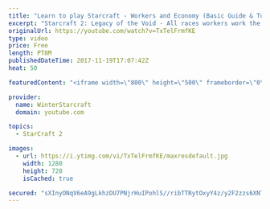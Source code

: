 ```yaml
---
title: "Learn to play Starcraft - Workers and Economy (Basic Guide & Tutorial)"
excerpt: "Starcraft 2: Legacy of the Void - All races workers work the same (mule notwithstanding!)  Wiki on mining: http://wiki.teamliquid.net/starcraft2/Mining_Minerals"
originalUrl: https://youtube.com/watch?v=TxTelFrmfKE
type: video
price: Free
length: PT8M
publishedDateTime: 2017-11-19T17:07:42Z
heat: 50

featuredContent: "<iframe width=\"800\" height=\"500\" frameborder=\"0\" src=\"https://www.youtube.com/embed/TxTelFrmfKE\" allow=\"accelerometer; autoplay; encrypted-media; gyroscope; picture-in-picture\" allowfullscreen></iframe>"

provider:
  name: WinterStarcraft
  domain: youtube.com

topics:
  - StarCraft 2

images:
  - url: https://i.ytimg.com/vi/TxTelFrmfKE/maxresdefault.jpg
    width: 1280
    height: 720
    isCached: true

secured: "sXInyONqV6eA9gLkhzDU7PNjrHuIPohlS//ribTTRytOxyY4z/y2F2zzs6XNTnqxJ5CV+rDOkjOgZ21xk3hV2c34YvQJaNjQ9aC6C7U4yO+uiGKOMCDNmQUCckMDP6SzbpCT+eKyHztZxjU/0exGK5HmIwMMaUvibkLS+9tSVxWrs3p6wb/TfcXfqjLAKUX5QBvEkCR65zDmre5b2HkiCKhLwElwiEkeEv8i66Ni9pQRxNdT3Q3bDSU95fIX1bh2K6WOIoIfiyECBqq7n23af4cl76R3JaCrYOzBYKi+hyVikfAfiKDAvAi3DPsCWYB4EcThfl4QlvTWP9zUG7u+Lyd0BYedjB4KUqxmbX6HkwSqga8tCh7eBAcvNZArkzKCWSBB6X07brvicfWWUz5pnYjpBiGd8+b/1rwbgNWei8A=;ZyQF5nLsoeFWqUDSd+82Pw=="
---
```


